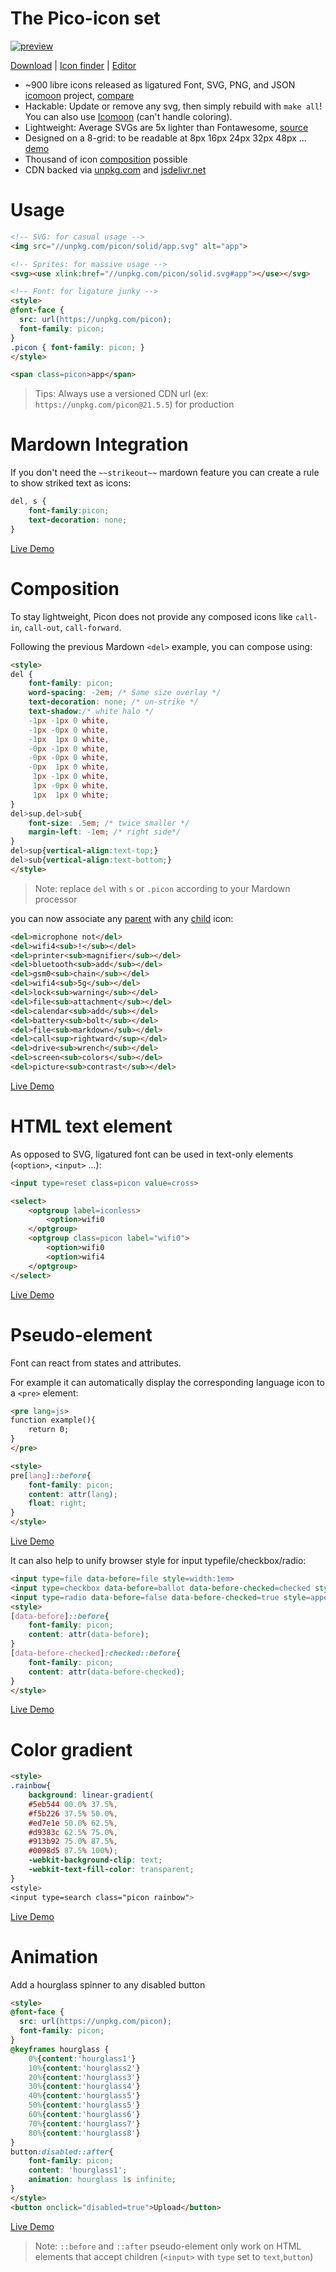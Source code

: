 # The Pico-icon set

[![preview](https://raw.githubusercontent.com/yne/picon/gh-pages/solid.png)](list.html)

[Download](https://github.com/yne/picon/releases) | [Icon finder](https://yne.fr/picon/list) | [Editor](https://yne.fr/picon/edit)

- ~900 libre icons released as ligatured Font, SVG, PNG, and JSON [icomoon](https://icomoon.io/app) project, [compare](https://github.com/yne/picon/wiki/format)
- Hackable: Update or remove any svg, then simply rebuild with `make all`! You can also use [Icomoon](https://icomoon.io/app) (can't handle coloring).
- Lightweight: Average SVGs are 5x lighter than Fontawesome, [source](https://github.com/yne/picon/wiki/size)
- Designed on a 8-grid: to be readable at 8px 16px 24px 32px 48px ... [demo](https://github.com/yne/picon/wiki/render)
- Thousand of icon [composition](#composition) possible
- CDN backed via [unpkg.com](https://unpkg.com/picon) and [jsdelivr.net](https://cdn.jsdelivr.net/npm/picon)

# Usage

```html
<!-- SVG: for casual usage -->
<img src="//unpkg.com/picon/solid/app.svg" alt="app">

<!-- Sprites: for massive usage -->
<svg><use xlink:href="//unpkg.com/picon/solid.svg#app"></use></svg>

<!-- Font: for ligature junky -->
<style>
@font-face {
  src: url(https://unpkg.com/picon);
  font-family: picon;
}
.picon { font-family: picon; }
</style>

<span class=picon>app</span>
```

> Tips: Always use a versioned CDN url (ex: `https://unpkg.com/picon@21.5.5`) for production

# Mardown Integration

If you don't need the `~~strikeout~~` mardown feature you can create a rule to show striked text as icons:

```css
del, s {
	font-family:picon; 
	text-decoration: none;
}
```

[Live Demo](https://codepen.io/qxc32034/pen/PopoOzZ)

# Composition

To stay lightweight, Picon does not provide any composed icons like `call-in`, `call-out`, `call-forward`.

Following the previous Mardown `<del>` example, you can compose using:

```html
<style>
del {
	font-family: picon;
	word-spacing: -2em; /* Same size overlay */
	text-decoration: none; /* un-strike */
	text-shadow:/* white halo */
	-1px -1px 0 white,
	-1px -0px 0 white,
	-1px  1px 0 white,
	-0px -1px 0 white,
	-0px -0px 0 white,
	-0px  1px 0 white,
	 1px -1px 0 white,
	 1px -0px 0 white,
	 1px  1px 0 white;
}
del>sup,del>sub{
	font-size: .5em; /* twice smaller */
	margin-left: -1em; /* right side*/
}
del>sup{vertical-align:text-top;}
del>sub{vertical-align:text-bottom;}
</style>
```

> Note: replace `del` with `s` or `.picon` according to your Mardown processor

you can now associate any [parent](list#parent) with any [child](list#child%7Carrow%7Clang) icon:

```html
<del>microphone not</del>
<del>wifi4<sub>!</sub></del>
<del>printer<sub>magnifier</sub></del>
<del>bluetooth<sub>add</sub></del>
<del>gsm0<sub>chain</sub></del>
<del>wifi4<sub>5g</sub></del>
<del>lock<sub>warning</sub></del>
<del>file<sub>attachment</sub></del>
<del>calendar<sub>add</sub></del>
<del>battery<sub>bolt</sub></del>
<del>file<sub>markdown</sub></del>
<del>call<sup>rightward</sup></del>
<del>drive<sub>wrench</sub></del>
<del>screen<sub>colors</sub></del>
<del>picture<sub>contrast</sub></del>
```

[Live Demo](https://codepen.io/qxc32034/pen/PopoOzZ)

# HTML text element

As opposed to SVG, ligatured font can be used in text-only elements (`<option>`, `<input>` ...):

```html
<input type=reset class=picon value=cross>

<select>
	<optgroup label=iconless>
		<option>wifi0
	</optgroup>
	<optgroup class=picon label="wifi0">
		<option>wifi0
		<option>wifi4
	</optgroup>
</select>
```

[Live Demo](https://codepen.io/qxc32034/pen/zYZYPra)

# Pseudo-element

Font can react from states and attributes.

For example it can automatically display the corresponding language icon to a `<pre>` element:

```html
<pre lang=js>
function example(){
	return 0;
}
</pre>

<style>
pre[lang]::before{
	font-family: picon;
	content: attr(lang);
	float: right;
}
</style>
```

[Live Demo](https://codepen.io/qxc32034/pen/XWMWzWE)

It can also help to unify browser style for input typefile/checkbox/radio:

```html
<input type=file data-before=file style=width:1em>
<input type=checkbox data-before=ballot data-before-checked=checked style=appearance:none>
<input type=radio data-before=false data-before-checked=true style=appearance:none>
<style>
[data-before]::before{
	font-family: picon;
	content: attr(data-before);
}
[data-before-checked]:checked::before{
	font-family: picon;
	content: attr(data-before-checked);
}
</style>
```

[Live Demo](https://codepen.io/qxc32034/pen/wvJvrVM)

# Color gradient

```html
<style>
.rainbow{
	background: linear-gradient(
	#5eb544 00.0% 37.5%,
	#f5b226 37.5% 50.0%,
	#ed7e1e 50.0% 62.5%,
	#d9383c 62.5% 75.0%,
	#913b92 75.0% 87.5%,
	#0098d5 87.5% 100%);
	-webkit-background-clip: text;
	-webkit-text-fill-color: transparent;
}
<style>
<input type=search class="picon rainbow">
```

[Live Demo](https://codepen.io/qxc32034/pen/ZEeEXNX)

# Animation

Add a hourglass spinner to any disabled button

```html
<style>
@font-face {
  src: url(https://unpkg.com/picon);
  font-family: picon;
}
@keyframes hourglass {
	0%{content:'hourglass1'}
	10%{content:'hourglass2'}
	20%{content:'hourglass3'}
	30%{content:'hourglass4'}
	40%{content:'hourglass5'}
	50%{content:'hourglass5'}
	60%{content:'hourglass6'}
	70%{content:'hourglass7'}
	80%{content:'hourglass8'}
}
button:disabled::after{
	font-family: picon;
	content: 'hourglass1';
	animation: hourglass 1s infinite;
}
</style>
<button onclick="disabled=true">Upload</button>
```

[Live Demo](https://codepen.io/qxc32034/pen/yLMLzwb)

> Note: `::before` and `::after` pseudo-element only work on HTML elements that accept children (`<input>` with `type` set to `text`,`button`)
